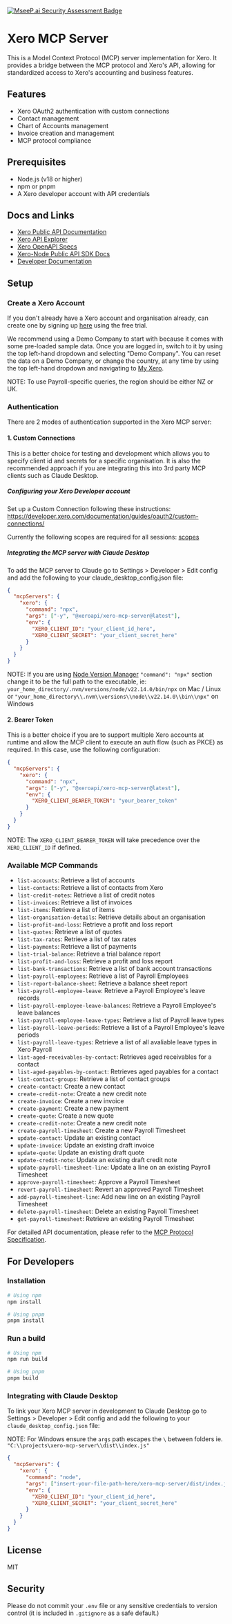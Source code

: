 [![MseeP.ai Security Assessment Badge](https://mseep.net/pr/xeroapi-xero-mcp-server-badge.png)](https://mseep.ai/app/xeroapi-xero-mcp-server)

# Xero MCP Server

This is a Model Context Protocol (MCP) server implementation for Xero. It provides a bridge between the MCP protocol and Xero's API, allowing for standardized access to Xero's accounting and business features.

## Features

- Xero OAuth2 authentication with custom connections
- Contact management
- Chart of Accounts management
- Invoice creation and management
- MCP protocol compliance

## Prerequisites

- Node.js (v18 or higher)
- npm or pnpm
- A Xero developer account with API credentials

## Docs and Links

- [Xero Public API Documentation](https://developer.xero.com/documentation/api/)
- [Xero API Explorer](https://api-explorer.xero.com/)
- [Xero OpenAPI Specs](https://github.com/XeroAPI/Xero-OpenAPI)
- [Xero-Node Public API SDK Docs](https://xeroapi.github.io/xero-node/accounting)
- [Developer Documentation](https://developer.xero.com/)

## Setup

### Create a Xero Account

If you don't already have a Xero account and organisation already, can create one by signing up [here](https://www.xero.com/au/signup/) using the free trial.

We recommend using a Demo Company to start with because it comes with some pre-loaded sample data. Once you are logged in, switch to it by using the top left-hand dropdown and selecting "Demo Company". You can reset the data on a Demo Company, or change the country, at any time by using the top left-hand dropdown and navigating to [My Xero](https://my.xero.com).

NOTE: To use Payroll-specific queries, the region should be either NZ or UK.

### Authentication

There are 2 modes of authentication supported in the Xero MCP server:

#### 1. Custom Connections

This is a better choice for testing and development which allows you to specify client id and secrets for a specific organisation.
It is also the recommended approach if you are integrating this into 3rd party MCP clients such as Claude Desktop.

##### Configuring your Xero Developer account

Set up a Custom Connection following these instructions: https://developer.xero.com/documentation/guides/oauth2/custom-connections/

Currently the following scopes are required for all sessions: [scopes](src/clients/xero-client.ts#L91-L92)

##### Integrating the MCP server with Claude Desktop

To add the MCP server to Claude go to Settings > Developer > Edit config and add the following to your claude_desktop_config.json file:

```json
{
  "mcpServers": {
    "xero": {
      "command": "npx",
      "args": ["-y", "@xeroapi/xero-mcp-server@latest"],
      "env": {
        "XERO_CLIENT_ID": "your_client_id_here",
        "XERO_CLIENT_SECRET": "your_client_secret_here"
      }
    }
  }
}
```

NOTE: If you are using [Node Version Manager](https://github.com/nvm-sh/nvm) `"command": "npx"` section change it to be the full path to the executable, ie: `your_home_directory/.nvm/versions/node/v22.14.0/bin/npx` on Mac / Linux or `"your_home_directory\\.nvm\\versions\\node\\v22.14.0\\bin\\npx"` on Windows

#### 2. Bearer Token

This is a better choice if you are to support multiple Xero accounts at runtime and allow the MCP client to execute an auth flow (such as PKCE) as required.
In this case, use the following configuration:

```json
{
  "mcpServers": {
    "xero": {
      "command": "npx",
      "args": ["-y", "@xeroapi/xero-mcp-server@latest"],
      "env": {
        "XERO_CLIENT_BEARER_TOKEN": "your_bearer_token"
      }
    }
  }
}
```

NOTE: The `XERO_CLIENT_BEARER_TOKEN` will take precedence over the `XERO_CLIENT_ID` if defined.

### Available MCP Commands

- `list-accounts`: Retrieve a list of accounts
- `list-contacts`: Retrieve a list of contacts from Xero
- `list-credit-notes`: Retrieve a list of credit notes
- `list-invoices`: Retrieve a list of invoices
- `list-items`: Retrieve a list of items
- `list-organisation-details`: Retrieve details about an organisation
- `list-profit-and-loss`: Retrieve a profit and loss report
- `list-quotes`: Retrieve a list of quotes
- `list-tax-rates`: Retrieve a list of tax rates
- `list-payments`: Retrieve a list of payments
- `list-trial-balance`: Retrieve a trial balance report
- `list-profit-and-loss`: Retrieve a profit and loss report
- `list-bank-transactions`: Retrieve a list of bank account transactions
- `list-payroll-employees`: Retrieve a list of Payroll Employees
- `list-report-balance-sheet`: Retrieve a balance sheet report
- `list-payroll-employee-leave`: Retrieve a Payroll Employee's leave records
- `list-payroll-employee-leave-balances`: Retrieve a Payroll Employee's leave balances
- `list-payroll-employee-leave-types`: Retrieve a list of Payroll leave types
- `list-payroll-leave-periods`: Retrieve a list of a Payroll Employee's leave periods
- `list-payroll-leave-types`: Retrieve a list of all avaliable leave types in Xero Payroll
- `list-aged-receivables-by-contact`: Retrieves aged receivables for a contact
- `list-aged-payables-by-contact`: Retrieves aged payables for a contact
- `list-contact-groups`: Retrieve a list of contact groups
- `create-contact`: Create a new contact
- `create-credit-note`: Create a new credit note
- `create-invoice`: Create a new invoice
- `create-payment`: Create a new payment
- `create-quote`: Create a new quote
- `create-credit-note`: Create a new credit note
- `create-payroll-timesheet`: Create a new Payroll Timesheet
- `update-contact`: Update an existing contact
- `update-invoice`: Update an existing draft invoice
- `update-quote`: Update an existing draft quote
- `update-credit-note`: Update an existing draft credit note
- `update-payroll-timesheet-line`: Update a line on an existing Payroll Timesheet
- `approve-payroll-timesheet`: Approve a Payroll Timesheet
- `revert-payroll-timesheet`: Revert an approved Payroll Timesheet
- `add-payroll-timesheet-line`: Add new line on an existing Payroll Timesheet
- `delete-payroll-timesheet`: Delete an existing Payroll Timesheet
- `get-payroll-timesheet`: Retrieve an existing Payroll Timesheet

For detailed API documentation, please refer to the [MCP Protocol Specification](https://modelcontextprotocol.io/).

## For Developers

### Installation

```bash
# Using npm
npm install

# Using pnpm
pnpm install
```

### Run a build

```bash
# Using npm
npm run build

# Using pnpm
pnpm build
```

### Integrating with Claude Desktop

To link your Xero MCP server in development to Claude Desktop go to Settings > Developer > Edit config and add the following to your `claude_desktop_config.json` file:

NOTE: For Windows ensure the `args` path escapes the `\` between folders ie. `"C:\\projects\xero-mcp-server\\dist\\index.js"`

```json
{
  "mcpServers": {
    "xero": {
      "command": "node",
      "args": ["insert-your-file-path-here/xero-mcp-server/dist/index.js"],
      "env": {
        "XERO_CLIENT_ID": "your_client_id_here",
        "XERO_CLIENT_SECRET": "your_client_secret_here"
      }
    }
  }
}
```

## License

MIT

## Security

Please do not commit your `.env` file or any sensitive credentials to version control (it is included in `.gitignore` as a safe default.)

